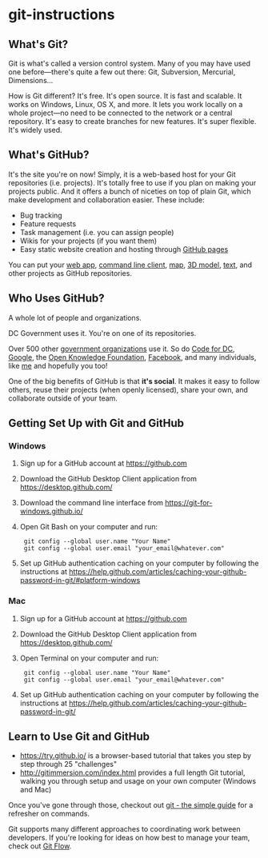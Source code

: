 # git-instructions

## What's Git?

Git is what's called a version control system. Many of you may have used one before—there's quite a few out there: Git, Subversion, Mercurial, Dimensions…

How is Git different? It's free. It's open source. It is fast and scalable. It works on Windows, Linux, OS X, and more. It lets you work locally on a whole project—no need to be connected to the network or a central repository. It's easy to create branches for new features. It's super flexible. It's widely used.

## What's GitHub?

It's the site you're on now! Simply, it is a web-based host for your Git repositories (i.e. projects). It's totally free to use if you plan on making your projects public. And it offers a bunch of niceties on top of plain Git, which make development and collaboration easier. These include:

- Bug tracking
- Feature requests
- Task management (i.e. you can assign people)
- Wikis for your projects (if you want them)
- Easy static website creation and hosting through [GitHub pages](https://pages.github.com/)

You can put your [web app](https://github.com/18F/openFEC-web-app), [command line client](https://github.com/dcgov/dcgov-cli), [map](https://github.com/blog/1528-there-s-a-map-for-that), [3D model](https://github.com/blog/1465-stl-file-viewing), [text](https://github.com/showcases/writing), and other projects as GitHub repositories.

## Who Uses GitHub?

A whole lot of people and organizations.

DC Government uses it. You're on one of its repositories.

Over 500 other [government organizations](https://government.github.com/) use it. So do [Code for DC](https://github.com/codefordc), [Google](https://github.com/google), the [Open Knowledge Foundation](https://github.com/okfn), [Facebook](https://github.com/facebook), and many individuals, like [me](https://github.com/emanuelfeld) and hopefully you too!

One of the big benefits of GitHub is that **it's social**. It makes it easy to follow others, reuse their projects (when openly licensed), share your own, and collaborate outside of your team.

## Getting Set Up with Git and GitHub

### Windows

1. Sign up for a GitHub account at https://github.com
2. Download the GitHub Desktop Client application from https://desktop.github.com/
3. Download the command line interface from https://git-for-windows.github.io/
4. Open Git Bash on your computer and run:
        
        git config --global user.name "Your Name"
        git config --global user.email "your_email@whatever.com"

5. Set up GitHub authentication caching on your computer by following the instructions at https://help.github.com/articles/caching-your-github-password-in-git/#platform-windows

### Mac

1. Sign up for a GitHub account at https://github.com
2. Download the GitHub Desktop Client application from https://desktop.github.com/
3. Open Terminal on your computer and run:

        git config --global user.name "Your Name"
        git config --global user.email "your_email@whatever.com"

4. Set up GitHub authentication caching on your computer by following the instructions at https://help.github.com/articles/caching-your-github-password-in-git/

## Learn to Use Git and GitHub

- https://try.github.io/ is a browser-based tutorial that takes you step by step through 25 "challenges"
- http://gitimmersion.com/index.html provides a full length Git tutorial, walking you through setup and usage on your own computer (Windows and Mac)

Once you've gone through those, checkout out [git - the simple guide](https://rogerdudler.github.io/git-guide/) for a refresher on commands.

Git supports many different approaches to coordinating work between developers. If you're looking for ideas on how best to manage your team, check out [Git Flow](http://nvie.com/posts/a-successful-git-branching-model/).
